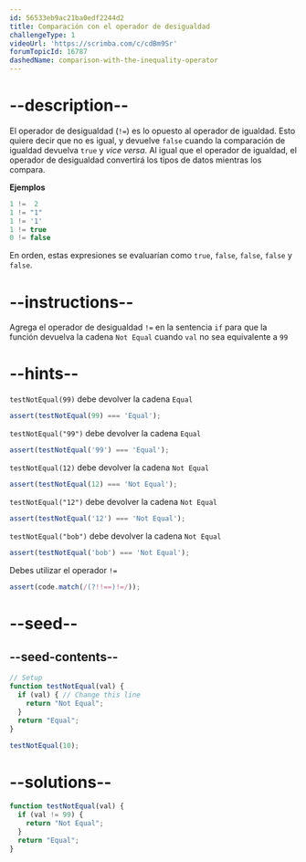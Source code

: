 ```yaml
---
id: 56533eb9ac21ba0edf2244d2
title: Comparación con el operador de desigualdad
challengeType: 1
videoUrl: 'https://scrimba.com/c/cdBm9Sr'
forumTopicId: 16787
dashedName: comparison-with-the-inequality-operator
---
```


# --description--

El operador de desigualdad (`!=`) es lo opuesto al operador de igualdad. Esto quiere decir que no es igual, y devuelve `false` cuando la comparación de igualdad devuelva `true` y *vice versa*. Al igual que el operador de igualdad, el operador de desigualdad convertirá los tipos de datos mientras los compara.

**Ejemplos**

```js
1 !=  2
1 != "1"
1 != '1'
1 != true
0 != false
```

En orden, estas expresiones se evaluarían como `true`, `false`, `false`, `false` y `false`.

# --instructions--

Agrega el operador de desigualdad `!=` en la sentencia `if` para que la función devuelva la cadena `Not Equal` cuando `val` no sea equivalente a `99`

# --hints--

`testNotEqual(99)` debe devolver la cadena `Equal`

```js
assert(testNotEqual(99) === 'Equal');
```

`testNotEqual("99")` debe devolver la cadena `Equal`

```js
assert(testNotEqual('99') === 'Equal');
```

`testNotEqual(12)` debe devolver la cadena `Not Equal`

```js
assert(testNotEqual(12) === 'Not Equal');
```

`testNotEqual("12")` debe devolver la cadena `Not Equal`

```js
assert(testNotEqual('12') === 'Not Equal');
```

`testNotEqual("bob")` debe devolver la cadena `Not Equal`

```js
assert(testNotEqual('bob') === 'Not Equal');
```

Debes utilizar el operador `!=`

```js
assert(code.match(/(?!!==)!=/));
```

# --seed--

## --seed-contents--

```js
// Setup
function testNotEqual(val) {
  if (val) { // Change this line
    return "Not Equal";
  }
  return "Equal";
}

testNotEqual(10);
```

# --solutions--

```js
function testNotEqual(val) {
  if (val != 99) {
    return "Not Equal";
  }
  return "Equal";
}
```

